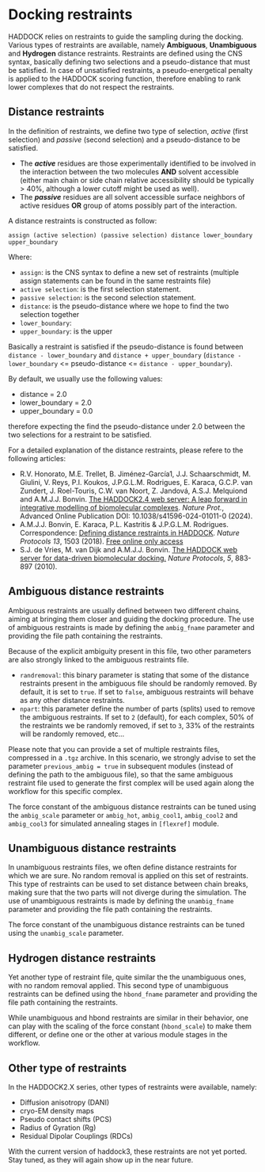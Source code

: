 # Docking restraints

HADDOCK relies on restraints to guide the sampling during the docking.
Various types of restraints are available, namely **Ambiguous**, **Unambiguous** and **Hydrogen** distance restraints.
Restraints are defined using the CNS syntax, basically defining two selections and a pseudo-distance that must be satisfied.
In case of unsatisfied restraints, a pseudo-energetical penalty is applied to the HADDOCK scoring function, therefore enabling to rank lower complexes that do not respect the restraints.


## Distance restraints

In the definition of restraints, we define two type of selection, *active* (first selection) and *passive* (second selection) and a pseudo-distance to be satisfied.

* The ***active*** residues are those experimentally identified to be involved in the interaction between the two molecules **AND** solvent accessible (either main chain or side chain relative accessibility should be typically > 40%, although a lower cutoff might be used as well).
* The ***passive*** residues are all solvent accessible surface neighbors of active residues **OR** group of atoms possibly part of the interaction.


A distance restraints is constructed as follow:

`assign (active selection) (passive selection) distance lower_boundary upper_boundary`

Where:
- `assign`: is the CNS syntax to define a new set of restraints (multiple assign statements can be found in the same restraints file)
- `active selection`: is the first selection statement.
- `passive selection`: is the second selection statement.
- `distance`: is the pseudo-distance where we hope to find the two selection together
- `lower_boundary`:
- `upper_boundary`: is the upper 

Basically a restraint is satisfied if the pseudo-distance is found between `distance - lower_boundary` and `distance + upper_boundary` (`distance - lower_boundary` <= pseudo-distance <= `distance - upper_boundary`).

By default, we usually use the following values:

- distance = 2.0
- lower_boundary = 2.0
- upper_boundary = 0.0

therefore expecting the find the pseudo-distance under 2.0 between the two selections for a restraint to be satisfied.

For a detailed explanation of the distance restraints, please refere to the following articles:

* R.V. Honorato, M.E. Trellet, B. Jiménez-García1, J.J. Schaarschmidt, M. Giulini, V. Reys,  P.I. Koukos, J.P.G.L.M. Rodrigues, E. Karaca, G.C.P. van Zundert, J. Roel-Touris, C.W. van Noort, Z. Jandová, A.S.J. Melquiond and A.M.J.J. Bonvin. [The HADDOCK2.4 web server: A leap forward in integrative modelling of biomolecular complexes](https://www.nature.com/articles/s41596-024-01011-0.epdf?sharing_token=UHDrW9bNh3BqijxD2u9Xd9RgN0jAjWel9jnR3ZoTv0O8Cyf_B_3QikVaNIBRHxp9xyFsQ7dSV3t-kBtpCaFZWPfnuUnAtvRG_vkef9o4oWuhrOLGbBXJVlaaA9ALOULn6NjxbiqC2VkmpD2ZR_r-o0sgRZoHVz10JqIYOeus_nM%3D). _Nature Prot._, Advanced Online Publication DOI: 10.1038/s41596-024-01011-0 (2024).
* A.M.J.J. Bonvin, E. Karaca, P.L. Kastritis & J.P.G.L.M. Rodrigues. Correspondence: [Defining distance restraints in HADDOCK](https://doi.org/10.1038/s41596-018-0017-6). _Nature Protocols_ *13*, 1503 (2018). [Free online only access](https://rdcu.be/1OyH)
* S.J. de Vries, M. van Dijk and A.M.J.J. Bonvin. [The HADDOCK web server for data-driven biomolecular docking.](https://www.nature.com/nprot/journal/v5/n5/abs/nprot.2010.32.html) _Nature Protocols_, *5*, 883-897 (2010).


## Ambiguous distance restraints

Ambiguous restraints are usually defined between two different chains, aiming at bringing them closer and guiding the docking procedure.
The use of ambiguous restraints is made by defining the `ambig_fname` parameter and providing the file path containing the restraints.

Because of the explicit ambiguity present in this file, two other parameters are also strongly linked to the ambiguous restraints file.
- `randremoval`: this binary parameter is stating that some of the distance restraints present in the ambiguous file should be randomly removed. By default, it is set to `true`. If set to `false`, ambiguous restraints will behave as any other distance restraints.
- `npart`: this parameter define the number of parts (splits) used to remove the ambiguous restraints. If set to `2` (default), for each complex, 50% of the restraints we be randomly removed, if set to `3`, 33% of the restraints will be randomly removed, etc...


Please note that you can provide a set of multiple restraints files, compressed in a `.tgz` archive.
In this scenario, we strongly advise to set the parameter `previous_ambig = true` in subsequent modules (instead of defining the path to the ambiguous file), so that the same ambiguous restraint file used to generate the first complex will be used again along the workflow for this specific complex.

The force constant of the ambiguous distance restraints can be tuned using the `ambig_scale` parameter or `ambig_hot`, `ambig_cool1`, `ambig_cool2` and `ambig_cool3` for simulated annealing stages in `[flexref]` module.


## Unambiguous distance restraints

In unambiguous restraints files, we often define distance restraints for which we are sure.
No random removal is applied on this set of restraints.
This type of restraints can be used to set distance between chain breaks, making sure that the two parts will not diverge during the simulation.
The use of unambiguous restraints is made by defining the `unambig_fname` parameter and providing the file path containing the restraints.

The force constant of the unambiguous distance restraints can be tuned using the `unambig_scale` parameter.


## Hydrogen distance restraints

Yet another type of restraint file, quite similar the the unambiguous ones, with no random removal applied.
This second type of unambiguous restraints can be defined using the `hbond_fname` parameter and providing the file path containing the restraints.

While unambiguous and hbond restraints are similar in their behavior, one can play with the scaling of the force constant (`hbond_scale`) to make them different, or define one or the other at various module stages in the workflow.


## Other type of restraints 

In the HADDOCK2.X series, other types of restraints were available, namely:
- Diffusion anisotropy (DANI)
- cryo-EM density maps
- Pseudo contact shifts (PCS)
- Radius of Gyration (Rg)
- Residual Dipolar Couplings (RDCs)

With the current version of haddock3, these restraints are not yet ported.
Stay tuned, as they will again show up in the near future.

